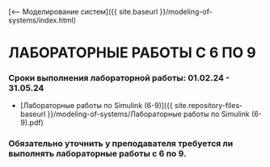 [⟵ Моделирование систем]({{ site.baseurl }}/modeling-of-systems/index.html)

# **ЛАБОРАТОРНЫЕ РАБОТЫ С 6 ПО 9**

### **Сроки выполнения лабораторной работы: 01.02.24 - 31.05.24**

* [Лабораторные работы по Simulink (6-9)]({{ site.repository-files-baseurl }}/modeling-of-systems/Лабораторные работы по Simulink (6-9).pdf)

### **Обязательно уточнить у преподавателя требуется ли выполнять лабораторные работы с 6 по 9.**

